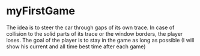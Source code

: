 # myFirstGame
The idea is to steer the car through gaps of its own trace. In case of collision to the solid parts of its trace or the window borders, the player loses. The goal of the player is to stay in the game as long as possible (I will show his current and all time best time after each game)
